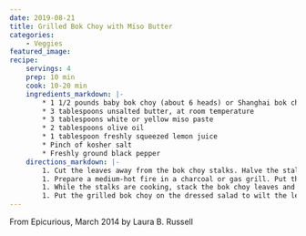 ```yaml
---
date: 2019-08-21
title: Grilled Bok Choy with Miso Butter
categories:
    - Veggies
featured_image: 
recipe:
    servings: 4
    prep: 10 min
    cook: 10-20 min
    ingredients_markdown: |-
        * 1 1/2 pounds baby bok choy (about 6 heads) or Shanghai bok choy
        * 3 tablespoons unsalted butter, at room temperature
        * 3 tablespoons white or yellow miso paste
        * 2 tablespoons olive oil
        * 1 tablespoon freshly squeezed lemon juice
        * Pinch of kosher salt
        * Freshly ground black pepper
    directions_markdown: |-
        1. Cut the leaves away from the bok choy stalks. Halve the stalks lengthwise. Rinse the leaves and stalks well, then pat dry to remove any excess water. In a small bowl, mix together the butter and miso with a fork until well combined. Set aside.
        1. Prepare a medium-hot fire in a charcoal or gas grill. Put the bok choy stalks in a large bowl. Using your hands (or a fork), coat the bok choy with the miso butter. Arrange the bok choy, cut side down, on the grill grate. (If you have a grill screen, set it on top of the grate before adding the bok choy, to keep the stalks from falling through the gaps.) Close the lid and grill for about 5 minutes, until golden brown on the underside. Turn the bok choy with tongs, re-cover, and grill for 5 to 6 minutes more, until golden and crisp-tender.
        1. While the stalks are cooking, stack the bok choy leaves and roll them up lengthwise into a cigar shape. Slice the leaves crosswise into thin shreds. Make a bed of the shredded leaves on a serving platter. Drizzle the leaves with the oil and lemon juice, sprinkle with the salt and 1/4 teaspoon pepper, and toss to combine.
        1. Put the grilled bok choy on the dressed salad to wilt the leaves; sprinkle additional pepper over the bok choy. Serve immediately.
---
```

From Epicurious, March 2014 by Laura B. Russell